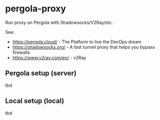 # pergola-proxy

Run proxy on Pergola with Shadowsocks/V2Ray/etc.

See:
- https://pergola.cloud/ - The Platform to live the DevOps dream
- https://shadowsocks.org/ - A fast tunnel proxy that helps you bypass firewalls
- https://www.v2ray.com/en/ - v2Ray

## Pergola setup (server)

tbd

## Local setup (local)

tbd
